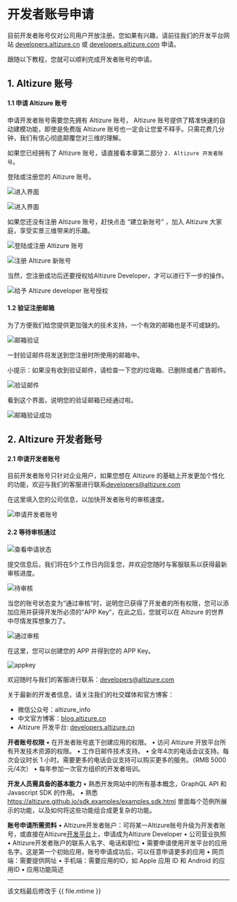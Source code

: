 # 开发者账号申请

目前开发者账号仅对公司用户开放注册。您如果有兴趣，请前往我们的开发平台网站 [developers.altizure.cn](https://developers.altizure.cn) 或 [developers.altizure.com](https://developers.altizure.com) 申请。

跟随以下教程，您就可以顺利完成开发者账号的申请。


## 1. Altizure 账号
#### 1.1 申请 Altizure 账号
申请开发者账号需要您先拥有 Altizure 账号， Altizure 账号提供了精准快速的自动建模功能，即使是免费版 Altizure 账号也一定会让您爱不释手。只需花费几分钟，我们有信心彻底颠覆您对三维的理解。

如果您已经拥有了 Altizure 账号，请直接看本章第二部分 `2. Altizure 开发者账号`。

登陆或注册您的 Altizure 账号。

![进入界面](img/account/dev-account-1.PNG)

![进入界面](img/account/dev-account-2.PNG)

如果您还没有注册 Altizure 账号，赶快点击 “建立新账号” ，加入 Altizure 大家庭，享受实景三维带来的乐趣。

![登陆或注册 Altizure 账号](img/account/dev-account-3.PNG)

![注册 Altizure 新账号](img/account/dev-account-4.PNG)

当然，您注册成功后还要授权给Altizure Developer，才可以进行下一步的操作。

![给予 Altizure developer 账号授权](img/account/dev-account-5.PNG)

#### 1.2 验证注册邮箱
为了方便我们给您提供更加强大的技术支持，一个有效的邮箱也是不可或缺的。

![邮箱验证](img/account/dev-account-6.PNG)

一封验证邮件将发送到您注册时所使用的邮箱中。

小提示：如果没有收到验证邮件，请检查一下您的垃圾箱、已删除或者广告邮件。

![验证邮件](img/account/dev-account-7.PNG)

看到这个界面，说明您的验证邮箱已经通过啦。

![邮箱验证成功](img/account/dev-account-8.PNG)

## 2. Altizure 开发者账号
#### 2.1 申请开发者账号

目前开发者账号只针对企业用户，如果您想在 Altizure 的基础上开发更加个性化的功能，欢迎与我们的客服进行联系[developers@altizure.com](mailto:developers@altizure.com)

在这里填入您的公司信息，以加快开发者账号的审核速度。

![申请开发者账号](img/account/dev-account-9.PNG)

#### 2.2 等待审核通过

![查看申请状态](img/account/dev-account-10.PNG)

提交信息后，我们将在5个工作日内回复您，并欢迎您随时与客服联系以获得最新审核进度。

![待审核](img/account/dev-account-11.PNG)

当您的账号状态变为“通过审核”时，说明您已获得了开发者的所有权限，您可以添加应用并获得开发所必须的“APP Key”，在此之后，您就可以在 Altizure 的世界中尽情发挥想象力了。

![通过审核](img/account/dev-account-12.PNG)

在这里，您可以创建您的 APP 并得到您的 APP Key。

![appkey](img/account/appkey.png)



欢迎随时与我们的客服进行联系：[developers@altizure.com](mailto:developers@altizure.com)

关于最新的开发者信息，请关注我们的社交媒体和官方博客：

* 微信公众号：altizure_info
* 中文官方博客：[blog.altizure.cn](https://blog.altizure.cn)
* Altizure 开发平台: [developers.altizure.cn](https://developers.altizure.cn)

**开者账号权限**
• 在开发者账号底下创建应用的权限。
• 访问 Altizure 开放平台所有开发技术资源的权限。
• ⼯作日邮件技术⽀持。
• 全年4次的电话会议⽀持。每次会议时⻓ 1 ⼩时。需要更多的电话会议⽀持可以购买更多的服务。（RMB 5000元/4次）
• 每年参加⼀次官⽅组织的开发者培训。

**开发⼈员需具备的基本能⼒**
• 熟悉开发网站中的所有基本概念，GraphQL API 和 Javascript SDK 的作用。
• 熟悉 https://altizure.github.io/sdk.examples/examples.sdk.html 里面每个范例所展示的功能，以及如何将这些功能组合成更复杂的功能。

**账号申请所需资料**
•	Altizure开发者账户：可将某一Altizure账号升级为开发者账号，或直接在Altizure[开发平台](https://developers.altizure.cn/)上，申请成为Altizure Developer
•	公司营业执照
•	Altizure开发者账户的联系人名字、电话和职位
•	需要申请使用开发平台的应用名字。这是第⼀个初始应用，账号申请成功后，可以任意申请更多的应用
  •	网页端：需要提供网址
  •	⼿机端：需要应⽤的ID，如 Apple 应用 ID 和 Android 的应用ID
  •	应用功能简述
  

---

该文档最后修改于 {{ file.mtime }}
